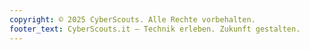 ```yaml
---
copyright: © 2025 CyberScouts. Alle Rechte vorbehalten.
footer_text: CyberScouts.it – Technik erleben. Zukunft gestalten.
---
```

